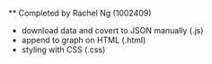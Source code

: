 ** Completed by Rachel Ng (1002409)

- download data and covert to JSON manually (.js)
- append to graph on HTML (.html)
- styling with CSS (.css)
